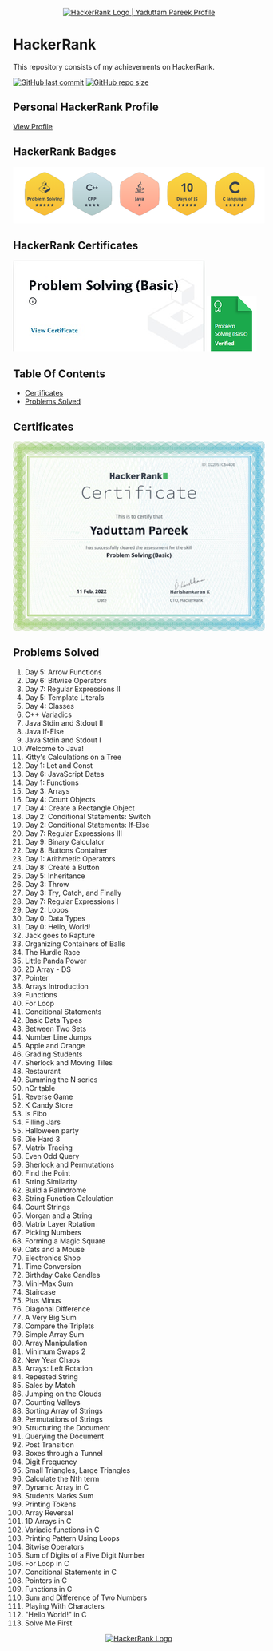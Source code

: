 <p align="center">
    <a href="https://www.hackerrank.com/yaduttampareek95">
        <img alt="HackerRank Logo | Yaduttam Pareek Profile" src="https://hrcdn.net/fcore/assets/brand/typemark_60x200-7435b42d20.svg" >
    </a>
</p>

# HackerRank

This repository consists of my achievements on HackerRank.

[![GitHub last commit](https://img.shields.io/github/last-commit/Yaduttam95/Hackerrank)](https://github.com/Yaduttam95/Hackerrank/commits/master)
[![GitHub repo size](https://img.shields.io/github/repo-size/Yaduttam95/Hackerrank)](https://github.com/Yaduttam95/Hackerrank/archive/master.zip)

## Personal HackerRank Profile

[View Profile](https://www.hackerrank.com/Yaduttam95)

## HackerRank Badges
![Badges](/Badges/Badges.png)


## HackerRank Certificates
![Problem Solving(Basics)](/Skill_Certificates/Certificate.jpg)
![Problem Solving(Basics)](/Badges/problem_solving_basic_skill.png)




## Table Of Contents

<!--* [Prepares](#prepares)
* [Tutorials](#tutorials)
* [Interview Preparation Kit](#interview)-->
* [Certificates](#certificates)
* [Problems Solved](#problems-solved)

<!--## Prepares
![C](/Prepares_and_Interview_prepration_kit/C.jpg)
![C++](/Prepares_and_Interview_prepration_kit/C++.jpg)
![JAVA](/Prepares_and_Interview_prepration_kit/Java.jpg)
![Problem Solving](/Prepares_and_Interview_prepration_kit/Problem_Solving.jpg)
![Mathematics](/Prepares_and_Interview_prepration_kit/Mathematics.jpg)
![Interview Prepration Kit](/Prepares_and_Interview_prepration_kit/Interview_prepration.jpg)

## Tutorials
![10 Days Of JS](/Prepares_and_Interview_prepration_kit/10_days_of_JS.jpg)
-->

## Certificates
![Problem Solving(Basic)](/Skill_Certificates/Problem_Solving(basic).png)


## Problems Solved
1.	Day 5: Arrow Functions
2.	Day 6: Bitwise Operators
3.	Day 7: Regular Expressions II
4.	Day 5: Template Literals
5.	Day 4: Classes
6.	C++ Variadics
7.	Java Stdin and Stdout II
8.	Java If-Else
9.	Java Stdin and Stdout I
10.	Welcome to Java!
11.	Kitty's Calculations on a Tree
12.	Day 1: Let and Const
13.	Day 6: JavaScript Dates
14.	Day 1: Functions
15.	Day 3: Arrays
16.	Day 4: Count Objects
17.	Day 4: Create a Rectangle Object
18.	Day 2: Conditional Statements: Switch
19.	Day 2: Conditional Statements: If-Else
20.	Day 7: Regular Expressions III
21.	Day 9: Binary Calculator
22.	Day 8: Buttons Container
23.	Day 1: Arithmetic Operators
24.	Day 8: Create a Button
25.	Day 5: Inheritance
26.	Day 3: Throw
27.	Day 3: Try, Catch, and Finally
28.	Day 7: Regular Expressions I
29.	Day 2: Loops
30.	Day 0: Data Types
31.	Day 0: Hello, World!
32.	Jack goes to Rapture
33.	Organizing Containers of Balls
34.	The Hurdle Race
35.	Little Panda Power
36.	2D Array - DS
37.	Pointer
38.	Arrays Introduction
39.	Functions
40.	For Loop
41.	Conditional Statements
42.	Basic Data Types
43.	Between Two Sets
44.	Number Line Jumps
45.	Apple and Orange
46.	Grading Students
47.	Sherlock and Moving Tiles
48.	Restaurant
49.	Summing the N series
50.	nCr table
51.	Reverse Game
52.	K Candy Store
53.	Is Fibo
54.	Filling Jars
55.	Halloween party
56.	Die Hard 3
57.	Matrix Tracing
58.	Even Odd Query
59.	Sherlock and Permutations
60.	Find the Point
61.	String Similarity
62.	Build a Palindrome
63.	String Function Calculation
64.	Count Strings
65.	Morgan and a String
66.	Matrix Layer Rotation
67.	Picking Numbers
68.	Forming a Magic Square
69.	Cats and a Mouse
70.	Electronics Shop
71.	Time Conversion
72.	Birthday Cake Candles
73.	Mini-Max Sum
74.	Staircase
75.	Plus Minus
76.	Diagonal Difference
77.	A Very Big Sum
78.	Compare the Triplets
79.	Simple Array Sum
80.	Array Manipulation
81.	Minimum Swaps 2
82.	New Year Chaos
83.	Arrays: Left Rotation
84.	Repeated String
85.	Sales by Match
86.	Jumping on the Clouds
87.	Counting Valleys
88.	Sorting Array of Strings
89.	Permutations of Strings
90.	Structuring the Document
91.	Querying the Document
92.	Post Transition
93.	Boxes through a Tunnel
94.	Digit Frequency
95.	Small Triangles, Large Triangles
96.	Calculate the Nth term
97.	Dynamic Array in C
98.	Students Marks Sum
99.	Printing Tokens
100. Array Reversal
101. 1D Arrays in C
102. Variadic functions in C
103. Printing Pattern Using Loops
104. Bitwise Operators
105. Sum of Digits of a Five Digit Number
106. For Loop in C
107. Conditional Statements in C
108. Pointers in C
109. Functions in C
110. Sum and Difference of Two Numbers
111. Playing With Characters
112. "Hello World!" in C
113. Solve Me First


<p align="center">
    <a href="https://www.hackerrank.com/Yaduttam95">
        <img alt="HackerRank Logo" src="https://hrcdn.net/fcore/assets/brand/h_mark_sm-966d2b45e3.svg">
    </a>
</p>


